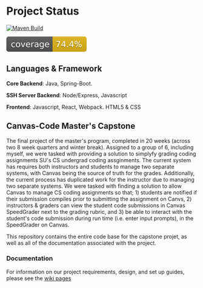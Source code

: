 # Project Status

[![Maven Build](https://github.com/Canvas-Code-Capstone/Canvas-Code/actions/workflows/build.yml/badge.svg)](https://github.com/Canvas-Code-Capstone/Canvas-Code/actions/workflows/build.yml)

[![Code Coverage](https://github.com/Canvas-Code-Capstone/Canvas-Code/blob/master/.github/badges/jacoco.svg)](https://github.com/Canvas-Code-Capstone/Canvas-Code/actions/workflows/CodeCoverage.yml)

## Languages & Framework
**Core Backend**: Java, Spring-Boot.

**SSH Server Backend**: Node/Express, Javascript

**Frontend**: Javascript, React, Webpack. HTML5 & CSS

## Canvas-Code Master's Capstone
The final project of the master's program, completed in 20 weeks (across two 8 week quarters and winter break). Assigned to a group of 6, including myself, we were tasked with providing a solution to simplyfy grading coding assignments SU's CS undergrad coding assginments. The current system has requires both instructors and students to manage two separate systems, with Canvas being the source of truth for the grades. Additionally, the current process has duplicated work for the instructor due to managing two separate systems. We were tasked with finding a solution to allow Canvas to manage CS coding assignments so that; 1) students are notified if their submission compiles prior to submitting the assignment on Canvs, 2) instructors & graders can view the student code submissions in Canvas SpeedGrader next to the grading rubric, and 3) be able to interact with the student's code submission during run time (i.e. enter input prompts), in the SpeedGrader on Canvas. 

This repository contains the entire code base for the capstone projet, as well as all of the documentation associated with the project. 

### Documentation
For information on our project requirements, design, and set up guides, please see the [wiki pages](https://github.com/gaaliciA1990/Canvas-Code-Grader/wiki)
